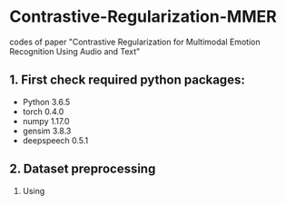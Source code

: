 # Contrastive-Regularization-MMER
codes of paper "Contrastive Regularization for Multimodal Emotion Recognition Using Audio and Text"
## 1. First check required python packages:
* Python 3.6.5
* torch 0.4.0
* numpy 1.17.0
* gensim 3.8.3
* deepspeech 0.5.1
## 2. Dataset preprocessing
1) Using 
